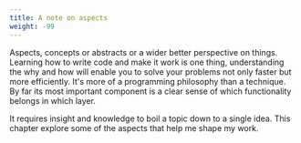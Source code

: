 ```yaml
---
title: A note on aspects
weight: -99
---
```


Aspects, concepts or abstracts or a wider better perspective on things. Learning how to write code and make it work is one thing, understanding the why and how will enable you to solve your problems not only faster but more efficiently. It's more of a programming philosophy than a technique. By far its most important component is a clear sense of which functionality belongs in which layer.

It requires insight and knowledge to boil a topic down to a single idea. This chapter explore some of the aspects that help me shape my work.
